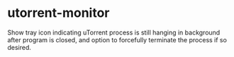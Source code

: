 # utorrent-monitor
Show tray icon indicating uTorrent process is still hanging in background after program is closed, and option to forcefully terminate the process if so desired.
